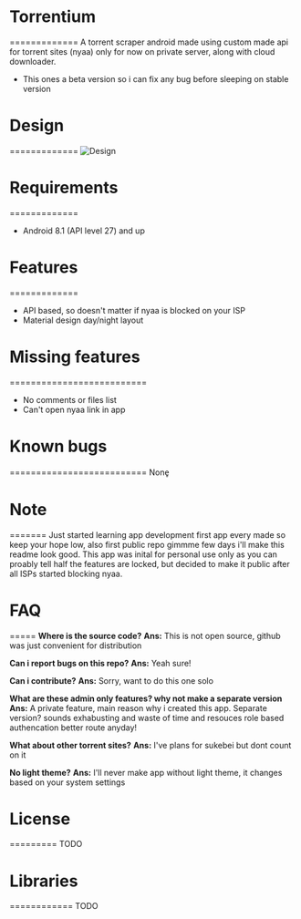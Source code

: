 # Torrentium
=============
A torrent scraper android made using custom made api for torrent sites (nyaa) only for now on private server, along with cloud downloader.

- This ones a beta version so i can fix any bug before sleeping on stable version

# Design
=============
![Design](https://files.catbox.moe/hgykwn.png "Design")

# Requirements
=============
- Android 8.1 (API level 27) and up

# Features
=============
- API based, so doesn't matter if nyaa is blocked on your ISP
- Material design day/night layout

# Missing features
==========================

- No comments or files list
- Can't open nyaa link in app

# Known bugs
==========================
 None̥

# Note
=======
Just started learning app development first app every made so keep your hope low, also first public repo gimmme few days i'll make this readme look good.
This app was inital for personal use only as you can proably tell half the features are locked, but decided to make it public after all ISPs started blocking nyaa. 
 
# FAQ
===== 
**Where is the source code?**
**Ans:** This is not open source, github was just convenient for distribution 

**Can i report bugs on this repo?**
**Ans:** Yeah sure!

**Can i contribute?**
**Ans:** Sorry, want to do this one solo

**What are these admin only features? why not make a separate version**
**Ans:** A private feature, main reason why i created this app. Separate version? sounds exhabusting and waste of time and resouces role based authencation better route anyday!

**What about other torrent sites?**
**Ans:** I've plans for sukebei but dont count on it

**No light theme?**
**Ans:** I'll never make app without light theme, it changes based on your system settings


# License
=========
TODO

# Libraries
============
TODO
